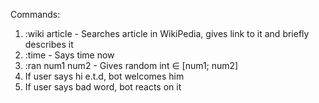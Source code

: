 Commands:
1) :wiki article - Searches article in WikiPedia, gives link to it and briefly describes it
2) :time - Says time now
3) :ran num1 num2 - Gives random int ∈ [num1; num2]
4) If user says hi e.t.d, bot welcomes him
5) If user says bad word, bot reacts on it
